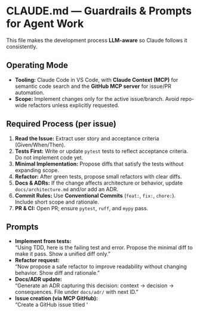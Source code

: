 # CLAUDE.md — Guardrails & Prompts for Agent Work

This file makes the development process **LLM-aware** so Claude follows it consistently.

## Operating Mode
- **Tooling:** Claude Code in VS Code, with **Claude Context (MCP)** for semantic code search and the **GitHub MCP server** for issue/PR automation.
- **Scope:** Implement changes only for the active issue/branch. Avoid repo-wide refactors unless explicitly requested.

## Required Process (per issue)
1. **Read the Issue:** Extract user story and acceptance criteria (Given/When/Then).
2. **Tests First:** Write or update `pytest` tests to reflect acceptance criteria. Do not implement code yet.
3. **Minimal Implementation:** Propose diffs that satisfy the tests without expanding scope.
4. **Refactor:** After green tests, propose small refactors with clear diffs.
5. **Docs & ADRs:** If the change affects architecture or behavior, update `docs/architecture.md` and/or add an ADR.
6. **Commit Rules:** Use **Conventional Commits** (`feat:`, `fix:`, `chore:`). Include short scope and rationale.
7. **PR & CI:** Open PR; ensure `pytest`, `ruff`, and `mypy` pass.

## Prompts
- **Implement from tests:**  
  “Using TDD, here is the failing test and error. Propose the minimal diff to make it pass. Show a unified diff only.”
- **Refactor request:**  
  “Now propose a safe refactor to improve readability without changing behavior. Show diff and rationale.”
- **Docs/ADR update:**  
  “Generate an ADR capturing this decision: context → decision → consequences. File under `docs/adr/` with next ID.”
- **Issue creation (via MCP GitHub):**  
  “Create a GitHub issue titled ‘<title>’ with body including user story and acceptance criteria. Label: `type:feature`.”

## MCP Usage
- **Claude Context:** Use to retrieve relevant code regions before proposing diffs for multi-file changes.
- **GitHub MCP:** Create/update issues, read CI logs, and open PRs when authorized.

## Safety & Boundaries
- Ask for permission before: large refactors, dependency changes, or modifying CI/release workflows.
- Never commit secrets. Respect `.gitignore` and repo policies.
